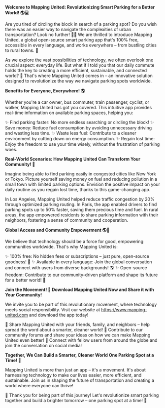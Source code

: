**Welcome to Mapping United: Revolutionizing Smart Parking for a Better World! 🌎💻**

Are you tired of circling the block in search of a parking spot? Do you wish there was an easier way to navigate the complexities of urban transportation? Look no further! 📍💪 We are thrilled to introduce Mapping United, a global open-source smart parking app that's 100% free, accessible in every language, and works everywhere – from bustling cities to rural towns. 🌟

As we explore the vast possibilities of technology, we often overlook one crucial aspect: everyday life. But what if I told you that our daily commute holds the key to creating a more efficient, sustainable, and connected world? 🚀 That's where Mapping United comes in – an innovative solution designed to revolutionize the way we navigate parking spots worldwide.

**Benefits for Everyone, Everywhere! 🌎**

Whether you're a car owner, bus commuter, train passenger, cyclist, or walker, Mapping United has got you covered. This intuitive app provides real-time information on available parking spaces, helping you:

✨ Find parking faster: No more endless searching or circling the block!
✨ Save money: Reduce fuel consumption by avoiding unnecessary driving and wasting less time.
✨ Waste less fuel: Contribute to a cleaner environment by cutting down on energy consumption.
✨ Regain lost time: Enjoy the freedom to use your time wisely, without the frustration of parking woes.

**Real-World Scenarios: How Mapping United Can Transform Your Community! 🌟**

Imagine being able to find parking easily in congested cities like New York or Tokyo. Picture yourself saving money on fuel and reducing pollution in a small town with limited parking options. Envision the positive impact on your daily routine as you regain lost time, thanks to this game-changing app.

In Los Angeles, Mapping United helped reduce traffic congestion by 20% through optimized parking routing. In Paris, the app enabled drivers to find parking spots up to 50% faster, saving them precious time and fuel. In rural areas, the app empowered residents to share parking information with their neighbors, fostering a sense of community and cooperation.

**Global Access and Community Empowerment 🌎💖**

We believe that technology should be a force for good, empowering communities worldwide. That's why Mapping United is:

✨ 100% free: No hidden fees or subscriptions – just pure, open-source goodness! 💸
✨ Available in every language: Join the global conversation and connect with users from diverse backgrounds! 🌎
✨ Open-source freedom: Contribute to our community-driven platform and shape its future for a better world! 🤝

**Join the Movement! 🚀 Download Mapping United Now and Share it with Your Community!**

We invite you to be part of this revolutionary movement, where technology meets social responsibility. Visit our website at https://www.mapping-united.com and download the app today!

📲 Share Mapping United with your friends, family, and neighbors – help spread the word about a smarter, cleaner world!
💬 Contribute to our community forums and share your ideas on how we can make Mapping United even better!
👫 Connect with fellow users from around the globe and join the conversation on social media!

**Together, We Can Build a Smarter, Cleaner World One Parking Spot at a Time! 🌟**

Mapping United is more than just an app – it's a movement. It's about harnessing technology to make our lives easier, more efficient, and sustainable. Join us in shaping the future of transportation and creating a world where everyone can thrive!

👏 Thank you for being part of this journey! Let's revolutionize smart parking together and build a brighter tomorrow – one parking spot at a time! 🌟